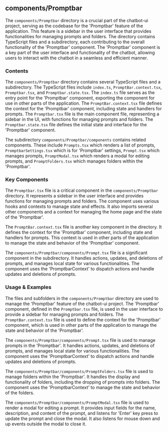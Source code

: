 
## components/Promptbar

The `components/Promptbar` directory is a crucial part of the chatbot-ui project, serving as the codebase for the 'Promptbar' feature of the application. This feature is a sidebar in the user interface that provides functionalities for managing prompts and folders. The directory contains TypeScript files and a subdirectory, each contributing to the overall functionality of the 'Promptbar' component. The 'Promptbar' component is a key part of the user interface and functionality of the chatbot, allowing users to interact with the chatbot in a seamless and efficient manner.

### Contents

The `components/Promptbar` directory contains several TypeScript files and a subdirectory. The TypeScript files include `index.ts`, `PromptBar.context.tsx`, `Promptbar.tsx`, and `Promptbar.state.tsx`. The `index.ts` file serves as the entry point for the 'Promptbar' component, exporting the component for use in other parts of the application. The `PromptBar.context.tsx` file defines the context for the 'Promptbar' component, including state and handlers for prompts. The `Promptbar.tsx` file is the main component file, representing a sidebar in the UI, with functions for managing prompts and folders. The `Promptbar.state.tsx` file defines the initial state and interface for the 'Promptbar' component.

The subdirectory `components/Promptbar/components` contains related components. These include `Prompts.tsx` which renders a list of prompts, `PromptbarSettings.tsx` which is for 'Promptbar' settings, `Prompt.tsx` which manages prompts, `PromptModal.tsx` which renders a modal for editing prompts, and `PromptFolders.tsx` which manages folders within the 'Promptbar'.

### Key Components

The `Promptbar.tsx` file is a critical component in the `components/Promptbar` directory. It represents a sidebar in the user interface and provides functions for managing prompts and folders. The component uses various hooks and contexts to manage state and effects. It also imports several other components and a context for managing the home page and the state of the 'Promptbar'.

The `PromptBar.context.tsx` file is another key component in the directory. It defines the context for the 'Promptbar' component, including state and handlers for prompts. This context is used in other parts of the application to manage the state and behavior of the 'Promptbar' component.

The `components/Promptbar/components/Prompt.tsx` file is a significant component in the subdirectory. It handles actions, updates, and deletions of prompts, and manages local state for various functionalities. The component uses the 'PromptbarContext' to dispatch actions and handle updates and deletions of prompts.

### Usage & Examples

The files and subfolders in the `components/Promptbar` directory are used to manage the 'Promptbar' feature of the chatbot-ui project. The 'Promptbar' component, defined in the `Promptbar.tsx` file, is used in the user interface to provide a sidebar for managing prompts and folders. The `PromptBar.context.tsx` file is used to define the context for the 'Promptbar' component, which is used in other parts of the application to manage the state and behavior of the 'Promptbar'.

The `components/Promptbar/components/Prompt.tsx` file is used to manage prompts in the 'Promptbar'. It handles actions, updates, and deletions of prompts, and manages local state for various functionalities. The component uses the 'PromptbarContext' to dispatch actions and handle updates and deletions of prompts.

The `components/Promptbar/components/PromptFolders.tsx` file is used to manage folders within the 'Promptbar'. It handles the display and functionality of folders, including the dropping of prompts into folders. The component uses the 'PromptbarContext' to manage the state and behavior of the folders.

The `components/Promptbar/components/PromptModal.tsx` file is used to render a modal for editing a prompt. It provides input fields for the name, description, and content of the prompt, and listens for 'Enter' key press to update the prompt and close the modal. It also listens for mouse down and up events outside the modal to close it.
